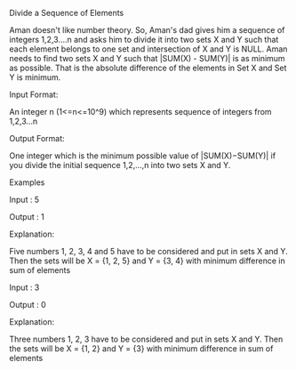 Divide a Sequence of Elements

Aman doesn't like number theory. So, Aman's dad gives him a sequence of integers 1,2,3....n and asks him to divide it into two sets X and Y such that each element belongs to one set and intersection of X and Y is NULL. Aman needs to find two sets X and Y such that |SUM(X) - SUM(Y)| is as minimum as possible. That is the absolute difference of the elements in Set X and Set Y is minimum.

Input Format:

An integer n (1<=n<=10^9) which represents sequence of integers from 1,2,3...n

Output Format:

One integer which is the minimum possible value of |SUM(X)−SUM(Y)| if you divide the initial sequence 1,2,…,n into two sets X and Y.

Examples

Input : 5

Output : 1

Explanation:

Five numbers 1, 2, 3, 4 and 5 have to be considered and put in sets X and Y. Then the sets will be X = {1, 2, 5} and Y = {3, 4} with minimum difference in sum of elements

Input : 3

Output : 0

Explanation:

Three numbers 1, 2, 3 have to be considered and put in sets X and Y. Then the sets will be X = {1, 2} and Y = {3} with minimum difference in sum of elements